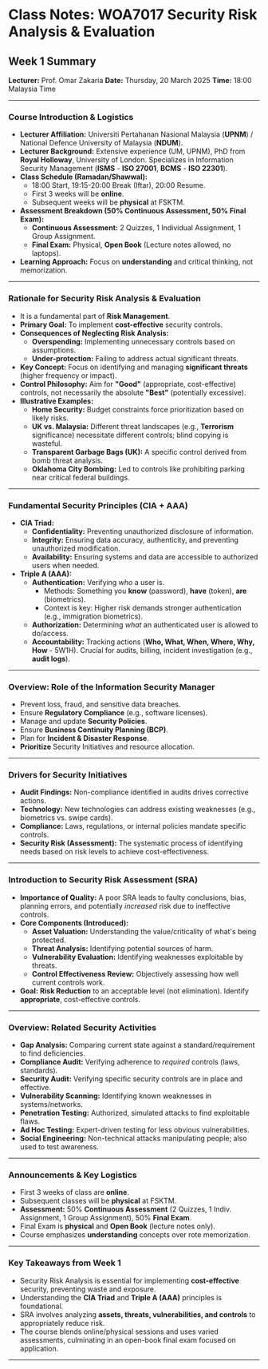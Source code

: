 # Class Notes: WOA7017 Security Risk Analysis & Evaluation
## Week 1 Summary
**Lecturer:** Prof. Omar Zakaria
**Date:** Thursday, 20 March 2025
**Time:** 18:00 Malaysia Time

---

### **Course Introduction & Logistics**
- **Lecturer Affiliation:** Universiti Pertahanan Nasional Malaysia (**UPNM**) / National Defence University of Malaysia (**NDUM**).
- **Lecturer Background:** Extensive experience (UM, UPNM), PhD from **Royal Holloway**, University of London. Specializes in Information Security Management (**ISMS** - **ISO 27001**, **BCMS** - **ISO 22301**).
- **Class Schedule (Ramadan/Shawwal):**
  - 18:00 Start, 19:15-20:00 Break (Iftar), 20:00 Resume.
  - First 3 weeks will be **online**.
  - Subsequent weeks will be **physical** at FSKTM.
- **Assessment Breakdown (50% Continuous Assessment, 50% Final Exam):**
  - **Continuous Assessment:** 2 Quizzes, 1 Individual Assignment, 1 Group Assignment.
  - **Final Exam:** Physical, **Open Book** (Lecture notes allowed, no laptops).
- **Learning Approach:** Focus on **understanding** and critical thinking, not memorization.

---
### **Rationale for Security Risk Analysis & Evaluation**
- It is a fundamental part of **Risk Management**.
- **Primary Goal:** To implement **cost-effective** security controls.
- **Consequences of Neglecting Risk Analysis:**
  - **Overspending:** Implementing unnecessary controls based on assumptions.
  - **Under-protection:** Failing to address actual significant threats.
- **Key Concept:** Focus on identifying and managing **significant threats** (higher frequency or impact).
- **Control Philosophy:** Aim for **"Good"** (appropriate, cost-effective) controls, not necessarily the absolute **"Best"** (potentially excessive).
- **Illustrative Examples:**
  - **Home Security:** Budget constraints force prioritization based on likely risks.
  - **UK vs. Malaysia:** Different threat landscapes (e.g., **Terrorism** significance) necessitate different controls; blind copying is wasteful.
  - **Transparent Garbage Bags (UK):** A specific control derived from bomb threat analysis.
  - **Oklahoma City Bombing:** Led to controls like prohibiting parking near critical federal buildings.

---
### **Fundamental Security Principles (CIA + AAA)**
- **CIA Triad:**
  - **Confidentiality:** Preventing unauthorized disclosure of information.
  - **Integrity:** Ensuring data accuracy, authenticity, and preventing unauthorized modification.
  - **Availability:** Ensuring systems and data are accessible to authorized users when needed.
- **Triple A (AAA):**
  - **Authentication:** Verifying *who* a user is.
    - Methods: Something you **know** (password), **have** (token), **are** (biometrics).
    - Context is key: Higher risk demands stronger authentication (e.g., immigration biometrics).
  - **Authorization:** Determining *what* an authenticated user is allowed to do/access.
  - **Accountability:** Tracking actions (**Who, What, When, Where, Why, How** - 5W1H). Crucial for audits, billing, incident investigation (e.g., **audit logs**).

---
### **Overview: Role of the Information Security Manager**
- Prevent loss, fraud, and sensitive data breaches.
- Ensure **Regulatory Compliance** (e.g., software licenses).
- Manage and update **Security Policies**.
- Ensure **Business Continuity Planning (BCP)**.
- Plan for **Incident & Disaster Response**.
- **Prioritize** Security Initiatives and resource allocation.

---
### **Drivers for Security Initiatives**
- **Audit Findings:** Non-compliance identified in audits drives corrective actions.
- **Technology:** New technologies can address existing weaknesses (e.g., biometrics vs. swipe cards).
- **Compliance:** Laws, regulations, or internal policies mandate specific controls.
- **Security Risk (Assessment):** The systematic process of identifying needs based on risk levels to achieve cost-effectiveness.

---
### **Introduction to Security Risk Assessment (SRA)**
- **Importance of Quality:** A poor SRA leads to faulty conclusions, bias, planning errors, and potentially *increased* risk due to ineffective controls.
- **Core Components (Introduced):**
  - **Asset Valuation:** Understanding the value/criticality of what's being protected.
  - **Threat Analysis:** Identifying potential sources of harm.
  - **Vulnerability Evaluation:** Identifying weaknesses exploitable by threats.
  - **Control Effectiveness Review:** Objectively assessing how well current controls work.
- **Goal:** **Risk Reduction** to an acceptable level (not elimination). Identify **appropriate**, cost-effective controls.

---
### **Overview: Related Security Activities**
- **Gap Analysis:** Comparing current state against a standard/requirement to find deficiencies.
- **Compliance Audit:** Verifying adherence to *required* controls (laws, standards).
- **Security Audit:** Verifying specific security controls are in place and effective.
- **Vulnerability Scanning:** Identifying known weaknesses in systems/networks.
- **Penetration Testing:** Authorized, simulated attacks to find exploitable flaws.
- **Ad Hoc Testing:** Expert-driven testing for less obvious vulnerabilities.
- **Social Engineering:** Non-technical attacks manipulating people; also used to test awareness.

---
### **Announcements & Key Logistics**
- First 3 weeks of class are **online**.
- Subsequent classes will be **physical** at FSKTM.
- **Assessment:** 50% **Continuous Assessment** (2 Quizzes, 1 Indiv. Assignment, 1 Group Assignment), 50% **Final Exam**.
- Final Exam is **physical** and **Open Book** (lecture notes only).
- Course emphasizes **understanding** concepts over rote memorization.

---
### **Key Takeaways from Week 1**
- Security Risk Analysis is essential for implementing **cost-effective** security, preventing waste and exposure.
- Understanding the **CIA Triad** and **Triple A (AAA)** principles is foundational.
- SRA involves analyzing **assets, threats, vulnerabilities, and controls** to appropriately reduce risk.
- The course blends online/physical sessions and uses varied assessments, culminating in an open-book final exam focused on application.
---